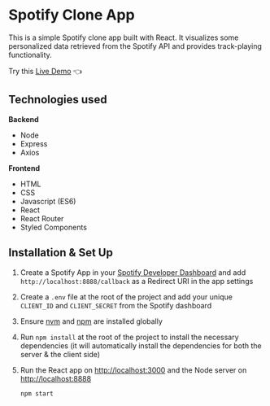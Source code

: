 # Spotify Clone App

This is a simple Spotify clone app built with React. It visualizes some personalized data retrieved from the Spotify API and provides track-playing functionality.

Try this [Live Demo](https://spotify-clone-app-v1.herokuapp.com/) 👈

## Technologies used
**Backend**
- Node
- Express
- Axios

**Frontend**
- HTML
- CSS
- Javascript (ES6)
- React
- React Router
- Styled Components

## Installation & Set Up
1.  Create a Spotify App in your  [Spotify Developer Dashboard](https://developer.spotify.com/dashboard/)  and add  `http://localhost:8888/callback`  as a Redirect URI in the app settings

2. Create a  `.env`  file at the root of the project and add your unique  `CLIENT_ID`  and  `CLIENT_SECRET`  from the Spotify dashboard
   
3. Ensure  [nvm](https://github.com/nvm-sh/nvm)  and  [npm](https://www.npmjs.com/)  are installed globally
   
4. Run `npm install` at the root of the project to install the necessary dependencies (it will automatically install the dependencies for both the server & the client side)

5. Run the React app on [http://localhost:3000](http://localhost:3000/) and the Node server on [http://localhost:8888](http://localhost:8888/)
   ```
   npm start
   ```